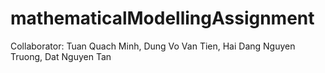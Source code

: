 # mathematicalModellingAssignment
Collaborator: Tuan Quach Minh, Dung Vo Van Tien, Hai Dang Nguyen Truong, Dat Nguyen Tan
